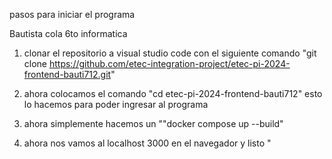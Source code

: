 pasos para iniciar el programa

Bautista cola 6to informatica 

1) clonar el repositorio a visual studio code con el siguiente comando 
     "git clone https://github.com/etec-integration-project/etec-pi-2024-frontend-bauti712.git"


2) ahora colocamos el comando "cd etec-pi-2024-frontend-bauti712" esto lo hacemos para poder ingresar al programa

3) ahora simplemente hacemos un ""docker compose up --build"

4) ahora nos vamos al localhost 3000 en el navegador y listo 
"